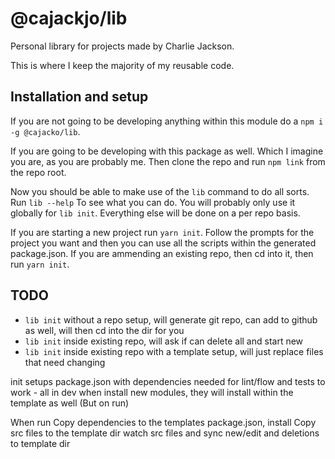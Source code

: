 # @cajackjo/lib

Personal library for projects made by Charlie Jackson.

This is where I keep the majority of my reusable code.

## Installation and setup

If you are not going to be developing anything within this module do a `npm i -g @cajacko/lib`.

If you are going to be developing with this package as well. Which I imagine you are, as you are probably me. Then clone the repo and run `npm link` from the repo root.

Now you should be able to make use of the `lib` command to do all sorts. Run `lib --help` To see what you can do. You will probably only use it globally for `lib init`. Everything else will be done on a per repo basis.

If you are starting a new project run `yarn init`. Follow the prompts for the project you want and then you can use all the scripts within the generated package.json. If you are ammending an existing repo, then cd into it, then run `yarn init`.

## TODO

- `lib init` without a repo setup, will generate git repo, can add to github as well, will then cd into the dir for you
- `lib init` inside existing repo, will ask if can delete all and start new
- `lib init` inside existing repo with a template setup, will just replace files that need changing

init setups package.json with dependencies needed for lint/flow and tests to work - all in dev
when install new modules, they will install within the template as well (But on run)

When run
Copy dependencies to the templates package.json, install
Copy src files to the template dir
watch src files and sync new/edit and deletions to template dir
